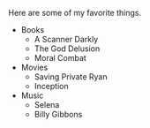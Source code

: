 Here are some of my favorite things.

* Books
  * A Scanner Darkly
  * The God Delusion
  * Moral Combat
* Movies
  * Saving Private Ryan
  * Inception
* Music
  * Selena
  * Billy Gibbons 
 
